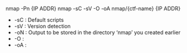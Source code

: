 nmap -Pn {IP ADDR}
 nmap -sC -sV -O -oA nmap/{ctf-name} {IP ADDR}
- -sC : Default scripts
- -sV : Version detection
- -oN : Output to be stored in the directory ‘nmap’ you created earlier
- -O : 
- -oA : 